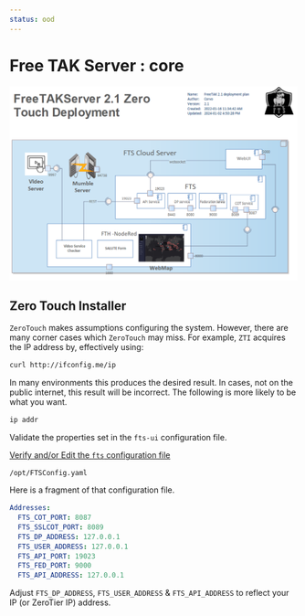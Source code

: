 ```yaml
---
status: ood
---
```


# Free TAK Server : core

![image](../Installation/images/zero-touch-deply-default.png)

## Zero Touch Installer 

`ZeroTouch` makes assumptions configuring the system. 
However, there are many corner cases which `ZeroTouch` may miss.
For example, `ZTI` acquires the IP address by, effectively using:
```bash
curl http://ifconfig.me/ip
```
In many environments this produces the desired result.
In cases, not on the public internet, this result will be incorrect.
The following is more likely to be what you want.
```bash
ip addr
```

Validate the properties set in the `fts-ui` configuration file.

[Verify and/or Edit the `fts` configuration file](../administration/usingConsole.md)  
```
/opt/FTSConfig.yaml
```
Here is a fragment of that configuration file.
```yaml
Addresses:
  FTS_COT_PORT: 8087
  FTS_SSLCOT_PORT: 8089
  FTS_DP_ADDRESS: 127.0.0.1
  FTS_USER_ADDRESS: 127.0.0.1
  FTS_API_PORT: 19023
  FTS_FED_PORT: 9000
  FTS_API_ADDRESS: 127.0.0.1
```
Adjust `FTS_DP_ADDRESS`, `FTS_USER_ADDRESS` & `FTS_API_ADDRESS`
to reflect your IP (or ZeroTier IP) address.

